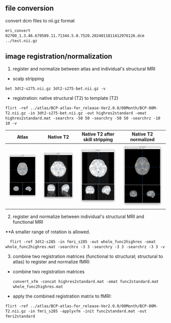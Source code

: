 ## file conversion
convert dcm files to nii.gz format

```
mri_convert 02700_1.3.46.670589.11.71344.5.0.7520.2024011811412976126.dcm ../test.nii.gz
```

## image registration/normalization
1. register and normalize between atlas and individual's structural MRI
   
- scalp stripping
```
bet 3dt2-s275.nii.gz 3dt2-s275-bet.nii.gz -v
```
- registration: native structural (T2) to template (T2)
```
flirt -ref ../atlas/BCP-atlas-for_release-Ver2.0.0/00Month/BCP-00M-T2.nii.gz -in 3dt2-s275-bet.nii.gz -out highres2standard -omat highres2standard.mat -searchrx -50 50 -searchry -50 50 -searchrz -10 10 -v
```
Atlas          |  Native T2 |  Native T2 after skill stripping | Native T2 normalized
:-------------:|:----------:|:--------------------------------:|:-------------------------:
![](https://github.com/fahsuanlin/study_preterm/blob/main/images/t2_template.png?raw=true)  | ![](https://github.com/fahsuanlin/study_preterm/blob/main/images/t2_native.png?raw=true)| ![](https://github.com/fahsuanlin/study_preterm/blob/main/images/t2_bet_native.png?raw=true) | ![](https://github.com/fahsuanlin/study_preterm/blob/main/images/t2_bet_native2template.png?raw=true)

2. register and normalize between individual's structural MRI and functional MRI

  **A smaller range of rotation is allowed.
  
  ```
  	flirt -ref 3dt2-s285 -in fmri_s285 -out whole_func2highres -omat whole_func2highres.mat -searchrx -3 3 -searchry -3 3 -searchrz -3 3 -v
  ```

3. combine two registration matrices (functional to structural; structural to atlas) to register and normalize fMRI:

- combine two registration matrices
  ```
  convert_xfm -concat highres2standard.mat -omat func2standard.mat whole_func2highres.mat
  ```
- apply the combined registration matrix to fMRI:
 ```
flirt -ref ../atlas/BCP-atlas-for_release-Ver2.0.0/00Month/BCP-00M-T2.nii.gz -in fmri_s285 -applyxfm -init func2standard.mat -out fmri2standard
```
